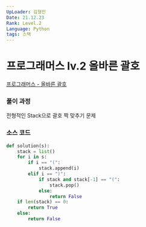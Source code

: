```yaml
---
UpLoader: 김형민
Date: 21.12.23
Rank: Level.2
Language: Python
tags: 스택
---
```


# 프로그래머스 lv.2 올바른 괄호

[프로그래머스 - 올바른 괄호](https://programmers.co.kr/learn/courses/30/lessons/12909)  
  

### 풀이 과정  

전형적인 Stack으로 괄호 짝 맞추기 문제
  
### 소스 코드

```python
def solution(s):
    stack = list()
    for i in s:
        if i == "(":
            stack.append(i)
        elif i == ")":
            if stack and stack[-1] == "(":
                stack.pop()
            else:
                return False
    if len(stack) == 0:
        return True
    else:
        return False
```